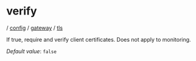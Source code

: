 # verify

/ [config](/reference/config/index.md) / [gateway](/reference/config/config/gateway/index.md) / [tls](/reference/config/config/gateway/tls/index.md) 

If true, require and verify client certificates. Does not apply to monitoring.

*Default value*: `false`
